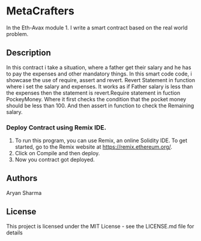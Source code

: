 # MetaCrafters

In the Eth-Avax module 1. I write a smart contract based on the real world problem.

## Description
In this contract i take a situation, where a father get their salary and he has to pay the expenses and other mandatory things. In this smart code code, i showcase the use of require, assert and revert. Revert Statement in function where i set the salary and expenses. It works as if Father salary is less than the expenses then the statement is revert.Require statement in fuction PockeyMoney. Where it first checks the condition that the pocket money should be less than 100. And then assert in function to check the Remaining salary.

### Deploy Contract using Remix IDE.

1. To run this program, you can use Remix, an online Solidity IDE. To get started, go to the Remix website at https://remix.ethereum.org/.
2. Click on Compile and then deploy.
3. Now you contract got deployed.

## Authors

Aryan Sharma


## License

This project is licensed under the MIT License - see the LICENSE.md file for details
